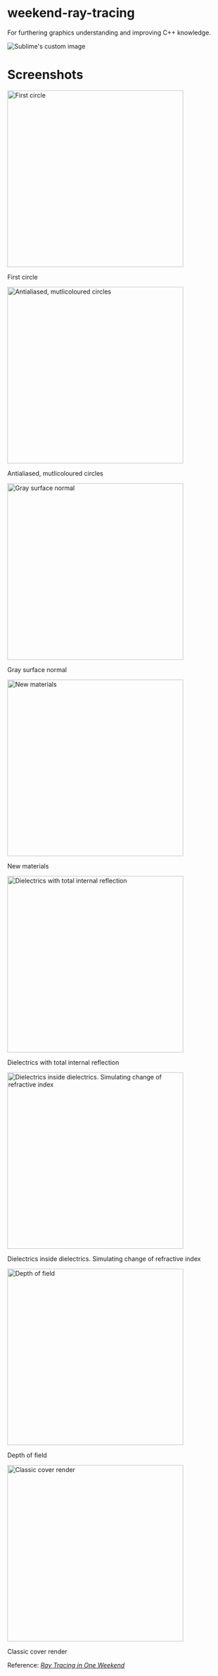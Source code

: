 # weekend-ray-tracing
For furthering graphics understanding and improving C++ knowledge.
<div>
    <img src="https://github.com/user-attachments/assets/97903249-71c9-4592-8f4f-1944a8dd8bac" alt="Sublime's custom image"/>
</div>

# Screenshots
<div> 
    <img width=400 src="https://github.com/user-attachments/assets/a73d4056-321c-4602-90d8-b60f691e5386" alt="First circle"/>
    <p>First circle</p>
    <img width=400 src="https://github.com/user-attachments/assets/c40559d5-b91b-4ac6-b54c-170bddebdf95" alt="Antialiased, mutlicoloured circles"/>
    <p>Antialiased, mutlicoloured circles</p>
    <img width=400 src="https://github.com/user-attachments/assets/7aba4e59-974a-46e0-8902-c525e0b34842" alt="Gray surface normal"/>
    <p>Gray surface normal</p>
    <img width=400 src="https://github.com/user-attachments/assets/1fa0a698-35ae-451b-87f5-d1f0164c8a67" alt="New materials"/>
    <p>New materials</p>
    <img width=400 src="https://github.com/user-attachments/assets/d15ad188-1d73-4e8c-8d4e-b8218c91f8bd" alt="Dielectrics with total internal reflection"/>
    <p>Dielectrics with total internal reflection</p>
    <img width=400 src="https://github.com/user-attachments/assets/a354d6f8-aedc-4f71-81b6-e938d78cedac" alt="Dielectrics inside dielectrics. Simulating change of refractive index"/>
    <p>Dielectrics inside dielectrics. Simulating change of refractive index</p>
    <img width=400 src="https://github.com/user-attachments/assets/257606c0-af31-4674-ae64-ff6eca4287f7" alt="Depth of field"/>
    <p>Depth of field</p>
    <img width=400 src="https://github.com/user-attachments/assets/32d0cc1c-a645-4cb1-87e7-b0452717cbeb" alt="Classic cover render"/>
    <p>Classic cover render</p>
</div>

Reference: [_Ray Tracing in One Weekend_](https://raytracing.github.io/books/RayTracingInOneWeekend.html)


